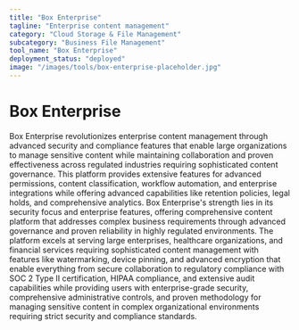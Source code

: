 ```yaml
---
title: "Box Enterprise"
tagline: "Enterprise content management"
category: "Cloud Storage & File Management"
subcategory: "Business File Management"
tool_name: "Box Enterprise"
deployment_status: "deployed"
image: "/images/tools/box-enterprise-placeholder.jpg"
---
```


# Box Enterprise

Box Enterprise revolutionizes enterprise content management through advanced security and compliance features that enable large organizations to manage sensitive content while maintaining collaboration and proven effectiveness across regulated industries requiring sophisticated content governance. This platform provides extensive features for advanced permissions, content classification, workflow automation, and enterprise integrations while offering advanced capabilities like retention policies, legal holds, and comprehensive analytics. Box Enterprise's strength lies in its security focus and enterprise features, offering comprehensive content platform that addresses complex business requirements through advanced governance and proven reliability in highly regulated environments. The platform excels at serving large enterprises, healthcare organizations, and financial services requiring sophisticated content management with features like watermarking, device pinning, and advanced encryption that enable everything from secure collaboration to regulatory compliance with SOC 2 Type II certification, HIPAA compliance, and extensive audit capabilities while providing users with enterprise-grade security, comprehensive administrative controls, and proven methodology for managing sensitive content in complex organizational environments requiring strict security and compliance standards.